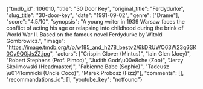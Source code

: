 {"tmdb_id": 106010, "title": "30 Door Key", "original_title": "Ferdydurke", "slug_title": "30-door-key", "date": "1991-09-02", "genre": ["Drame"], "score": "4.5/10", "synopsis": "A young writer in 1939 Warsaw faces the conflict of acting his age or relapsing into childhood during the brink of World War II. Based on the famous novel Ferdydurke by Witold Gombrowicz.", "image": "https://image.tmdb.org/t/p/w185_and_h278_bestv2/6kDRUWO63W23q6SK0Cy9Q0jJs2Z.jpg", "actors": ["Crispin Glover (Mintus)", "Iain Glen (Joey)", "Robert Stephens (Prof. Pimco)", "Judith Godr\u00e8che (Zoo)", "Jerzy Skolimowski (Headmaster)", "Fabienne Babe (Sophie)", "Tadeusz \u0141omnicki (Uncle Coco)", "Marek Probosz (Fizz)"], "comments": [], "recommandations_id": [], "youtube_key": "notfound"}